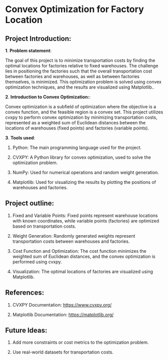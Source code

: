 
# Convex Optimization for Factory Location
## Project Introduction:

**1**. **Problem statement**:

The goal of this project is to minimize transportation costs by finding the optimal locations for factories relative to fixed warehouses. The challenge lies in positioning the factories such that the overall transportation cost between factories and warehouses, as well as between factories themselves, is minimized. This optimization problem is solved using convex optimization techniques, and the results are visualized using Matplotlib..

**2**. **Introduction to Convex Optimization:**:

Convex optimization is a subfield of optimization where the objective is a convex function, and the feasible region is a convex set. This project utilizes cvxpy to perform convex optimization by minimizing transportation costs, represented as a weighted sum of Euclidean distances between the locations of warehouses (fixed points) and factories (variable points).

**3**. **Tools used**:

1. Python: The main programming language used for the project.

2. CVXPY: A Python library for convex optimization, used to solve the optimization problem.

3. NumPy: Used for numerical operations and random weight generation.

4. Matplotlib: Used for visualizing the results by plotting the positions of warehouses and factories.

## Project outline:
1. Fixed and Variable Points: Fixed points represent warehouse locations with known coordinates, while variable points (factories) are optimized based on transportation costs.

2. Weight Generation: Randomly generated weights represent transportation costs between warehouses and factories.

3. Cost Function and Optimization: The cost function minimizes the weighted sum of Euclidean distances, and the convex optimization is performed using cvxpy.

4. Visualization: The optimal locations of factories are visualized using Matplotlib.

## References:

1. CVXPY Documentation: https://www.cvxpy.org/

2. Matplotlib Documentation: https://matplotlib.org/


## Future Ideas:

1. Add more constraints or cost metrics to the optimization problem.

2. Use real-world datasets for transportation costs.



